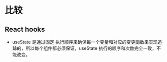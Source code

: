 # 比较

## React hooks

* useState 是通过固定 执行顺序来确保每一个变量和对应的变更函数来实现追踪的，所以每个组件都必须保证，useState 执行的顺序和次数完全一致，不能改变。